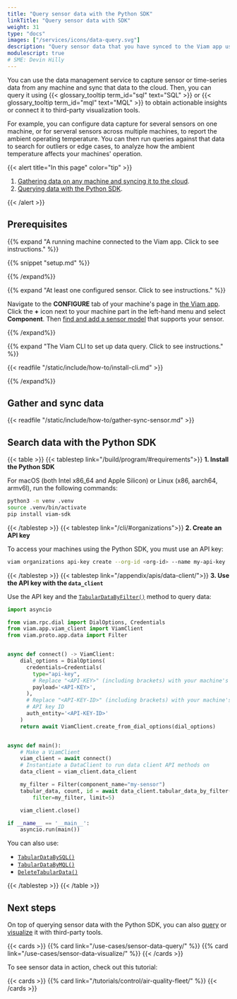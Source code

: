 ```yaml
---
title: "Query sensor data with the Python SDK"
linkTitle: "Query sensor data with SDK"
weight: 31
type: "docs"
images: ["/services/icons/data-query.svg"]
description: "Query sensor data that you have synced to the Viam app using the data management service with SQL or MQL."
modulescript: true
# SME: Devin Hilly
---
```


You can use the data management service to capture sensor or time-series data from any machine and sync that data to the cloud.
Then, you can query it using {{< glossary_tooltip term_id="sql" text="SQL" >}} or {{< glossary_tooltip term_id="mql" text="MQL" >}} to obtain actionable insights or connect it to third-party visualization tools.

For example, you can configure data capture for several sensors on one machine, or for serveral sensors across multiple machines, to report the ambient operating temperature.
You can then run queries against that data to search for outliers or edge cases, to analyze how the ambient temperature affects your machines' operation.

{{< alert title="In this page" color="tip" >}}

1. [Gathering data on any machine and syncing it to the cloud](#gather-and-sync-data).
1. [Querying data with the Python SDK](#search-data-with-the-python-sdk).

{{< /alert >}}

## Prerequisites

{{% expand "A running machine connected to the Viam app. Click to see instructions." %}}

{{% snippet "setup.md" %}}

{{% /expand%}}

{{% expand "At least one configured sensor. Click to see instructions." %}}

Navigate to the **CONFIGURE** tab of your machine's page in [the Viam app](https://app.viam.com).
Click the **+** icon next to your machine part in the left-hand menu and select **Component**.
Then [find and add a sensor model](/components/sensor/) that supports your sensor.

{{% /expand%}}

{{% expand "The Viam CLI to set up data query. Click to see instructions." %}}

{{< readfile "/static/include/how-to/install-cli.md" >}}

{{% /expand%}}

## Gather and sync data

{{< readfile "/static/include/how-to/gather-sync-sensor.md" >}}

## Search data with the Python SDK

{{< table >}}
{{< tablestep link="/build/program/#requirements">}}
**1. Install the Python SDK**

For macOS (both Intel x86_64 and Apple Silicon) or Linux (x86, aarch64, armv6l), run the following commands:

```sh {class="command-line" data-prompt="$"}
python3 -m venv .venv
source .venv/bin/activate
pip install viam-sdk
```

{{< /tablestep >}}
{{< tablestep link="/cli/#organizations">}}
**2. Create an API key**

To access your machines using the Python SDK, you must use an API key:

```sh {class="command-line" data-prompt="$"}
viam organizations api-key create --org-id <org-id> --name my-api-key
```

{{< /tablestep >}}
{{< tablestep link="/appendix/apis/data-client/">}}
**3. Use the API key with the `data_client`**

Use the API key and the [`TabularDataByFilter()`](/appendix/apis/data-client/#tabulardatabyfilter) method to query data:

```python {class="line-numbers linkable-line-numbers" data-line="28-30"}
import asyncio

from viam.rpc.dial import DialOptions, Credentials
from viam.app.viam_client import ViamClient
from viam.proto.app.data import Filter


async def connect() -> ViamClient:
    dial_options = DialOptions(
      credentials=Credentials(
        type="api-key",
        # Replace "<API-KEY>" (including brackets) with your machine's API key
        payload='<API-KEY>',
      ),
      # Replace "<API-KEY-ID>" (including brackets) with your machine's
      # API key ID
      auth_entity='<API-KEY-ID>'
    )
    return await ViamClient.create_from_dial_options(dial_options)


async def main():
    # Make a ViamClient
    viam_client = await connect()
    # Instantiate a DataClient to run data client API methods on
    data_client = viam_client.data_client

    my_filter = Filter(component_name="my-sensor")
    tabular_data, count, id = await data_client.tabular_data_by_filter(
        filter=my_filter, limit=5)

    viam_client.close()

if __name__ == '__main__':
    asyncio.run(main())
```

You can also use:

- [`TabularDataBySQL()`](/appendix/apis/data-client/#tabulardatabysql)
- [`TabularDataByMQL()`](/appendix/apis/data-client/#tabulardatabymql)
- [`DeleteTabularData()`](/appendix/apis/data-client/#deletetabulardata)

{{< /tablestep >}}
{{< /table >}}

## Next steps

On top of querying sensor data with the Python SDK, you can also [query](/use-cases/sensor-data-query/) or [visualize](/use-cases/sensor-data-visualize/) it with third-party tools.

{{< cards >}}
{{% card link="/use-cases/sensor-data-query/" %}}
{{% card link="/use-cases/sensor-data-visualize/" %}}
{{< /cards >}}

To see sensor data in action, check out this tutorial:

{{< cards >}}
{{% card link="/tutorials/control/air-quality-fleet/" %}}
{{< /cards >}}
